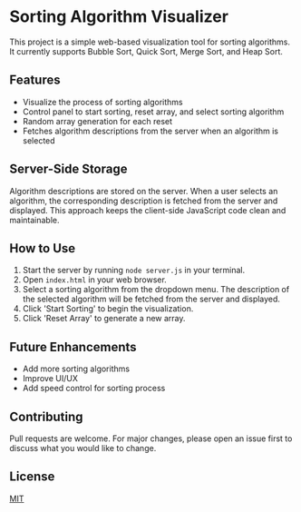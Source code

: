 # Sorting Algorithm Visualizer

This project is a simple web-based visualization tool for sorting algorithms. It currently supports Bubble Sort, Quick Sort, Merge Sort, and Heap Sort.

## Features

- Visualize the process of sorting algorithms
- Control panel to start sorting, reset array, and select sorting algorithm
- Random array generation for each reset
- Fetches algorithm descriptions from the server when an algorithm is selected

## Server-Side Storage

Algorithm descriptions are stored on the server. When a user selects an algorithm, the corresponding description is fetched from the server and displayed. This approach keeps the client-side JavaScript code clean and maintainable.

## How to Use

1. Start the server by running `node server.js` in your terminal.
2. Open `index.html` in your web browser.
3. Select a sorting algorithm from the dropdown menu. The description of the selected algorithm will be fetched from the server and displayed.
4. Click 'Start Sorting' to begin the visualization.
5. Click 'Reset Array' to generate a new array.

## Future Enhancements

- Add more sorting algorithms
- Improve UI/UX
- Add speed control for sorting process

## Contributing

Pull requests are welcome. For major changes, please open an issue first to discuss what you would like to change.

## License

[MIT](https://choosealicense.com/licenses/mit/)